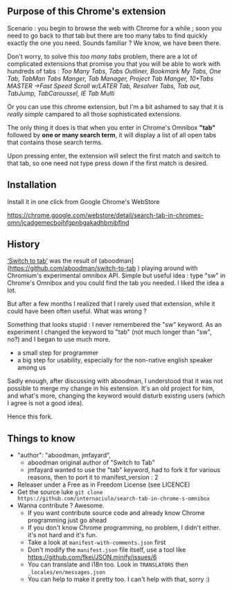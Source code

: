 ## Purpose of this Chrome's extension

Scenario : you begin to browse the web with Chrome for a while ; soon you need to go back to *that* tab but there are too many tabs to find quickly exactly the one you need. Sounds familiar ? We know, we have been there.

Don't worry, to solve this *too many tabs* problem, there are a lot of complicated extensions that promise you that you will be able to work with hundreds of tabs : *Too Many Tabs, Tabs Outliner, Bookmark My Tabs, One Tab, TabMan Tabs Manger, Tab Manager, Project Tab Manger, 10+Tabs MASTER →Fast Speed Scroll w/LATER Tab, Resolver Tabs, Tab out, TabJump, TabCaroussel, IE Tab Multi*
 
 Or you can use this chrome extension, but I'm a bit ashamed to say that it is *really simple* campared to all those sophisticated extensions.

The only thing it does is that when you enter in Chrome's Omnibox **"tab<tab>"** followed by **one or many search term**, it will display a list of all open tabs that contains those search terms.

Upon pressing enter, the extension will select the first match and switch to
that tab, so one need not type press down if the first match is desired.

## Installation

Install it in one click from Google Chrome's WebStore

https://chrome.google.com/webstore/detail/search-tab-in-chromes-omn/jcadgemecbojhfgpnbgakadhbmibflnd


## History

[‘Switch to tab’](https://chrome.google.com/webstore/detail/switch-to-tab/gbfhhcljihbgcobpfnceegfmooomhhli) was the result of (aboodman](https://github.com/aboodman/switch-to-tab
)  playing around with Chromium's experimental
omnibox API. Simple but useful idea : type "sw<tab>" in Chrome's Omnibox and you could find the tab you needed. I liked the idea a lot.

But after a few months I realized that I rarely used that extension, while it could have been often useful. What was wrong ?

Something that looks stupid : I never remembered the "sw" keyword. As an experiment I changed the keyword to "tab" (not much longer than "sw", no?) and I began to use much more.
- a small step for programmer
- a big step for usability, especially for the non-native english speaker
among us

Sadly enough, after discussing with aboodman, I understood that it was not possible to merge my change in his extension. It's an old project for him, and what's more, changing the keyword would disturb existing users (which I agree is not a good idea).

Hence this fork.

## Things to know

- "author": "aboodman, jmfayard", 
  -  aboodman original author of "Switch to Tab"
  - jmfayard wanted to use the "tab" keyword, had to fork it for various reasons, then to port it to manifest_version : 2
- Releaser under a Free as in Freedom License (see LICENCE)
- Get the source luke
  `git clone https://github.com/internaciulo/search-tab-in-chrome-s-omnibox`
- Wanna contribute ? Awesome.
  - If you want contribute source code and already know Chrome programming just go ahead
  - If you don't know Chrome programming, no problem, I didn't either. it's not hard and it's fun. 
   - Take a look at `manifest-with-comments.json` first
   - Don't modify the `manifest.json` file itself, use a tool like https://github.com/fkei/JSON.minify/issues/6 
  - You can translate and i18n too. Look in `TRANSLATORS` then `_locales/en/messages.json`
  - You can help to make it pretty too. I can't help with that, sorry :)


